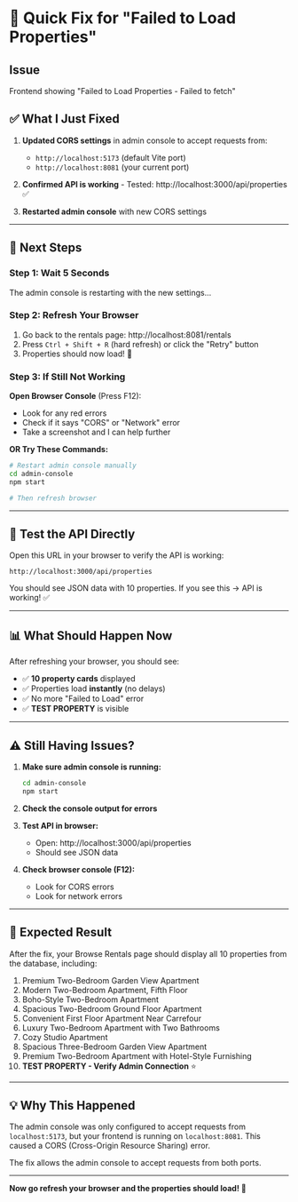 # 🔧 Quick Fix for "Failed to Load Properties"

## Issue
Frontend showing "Failed to Load Properties - Failed to fetch"

## ✅ What I Just Fixed

1. **Updated CORS settings** in admin console to accept requests from:
   - `http://localhost:5173` (default Vite port)
   - `http://localhost:8081` (your current port)

2. **Confirmed API is working** - Tested: http://localhost:3000/api/properties ✅

3. **Restarted admin console** with new CORS settings

---

## 🚀 Next Steps

### Step 1: Wait 5 Seconds
The admin console is restarting with the new settings...

### Step 2: Refresh Your Browser
1. Go back to the rentals page: http://localhost:8081/rentals
2. Press `Ctrl + Shift + R` (hard refresh) or click the "Retry" button
3. Properties should now load! 🎉

### Step 3: If Still Not Working

**Open Browser Console** (Press F12):
- Look for any red errors
- Check if it says "CORS" or "Network" error
- Take a screenshot and I can help further

**OR Try These Commands:**

```bash
# Restart admin console manually
cd admin-console
npm start

# Then refresh browser
```

---

## 🧪 Test the API Directly

Open this URL in your browser to verify the API is working:
```
http://localhost:3000/api/properties
```

You should see JSON data with 10 properties. If you see this → API is working! ✅

---

## 📊 What Should Happen Now

After refreshing your browser, you should see:
- ✅ **10 property cards** displayed
- ✅ Properties load **instantly** (no delays)
- ✅ No more "Failed to Load" error
- ✅ **TEST PROPERTY** is visible

---

## ⚠️ Still Having Issues?

1. **Make sure admin console is running:**
   ```bash
   cd admin-console
   npm start
   ```

2. **Check the console output for errors**

3. **Test API in browser:**
   - Open: http://localhost:3000/api/properties
   - Should see JSON data

4. **Check browser console (F12):**
   - Look for CORS errors
   - Look for network errors

---

## 🎯 Expected Result

After the fix, your Browse Rentals page should display all 10 properties from the database, including:
1. Premium Two-Bedroom Garden View Apartment
2. Modern Two-Bedroom Apartment, Fifth Floor  
3. Boho-Style Two-Bedroom Apartment
4. Spacious Two-Bedroom Ground Floor Apartment
5. Convenient First Floor Apartment Near Carrefour
6. Luxury Two-Bedroom Apartment with Two Bathrooms
7. Cozy Studio Apartment
8. Spacious Three-Bedroom Garden View Apartment
9. Premium Two-Bedroom Apartment with Hotel-Style Furnishing
10. **TEST PROPERTY - Verify Admin Connection** ⭐

---

## 💡 Why This Happened

The admin console was only configured to accept requests from `localhost:5173`, but your frontend is running on `localhost:8081`. This caused a CORS (Cross-Origin Resource Sharing) error.

The fix allows the admin console to accept requests from both ports.

---

**Now go refresh your browser and the properties should load! 🚀**

